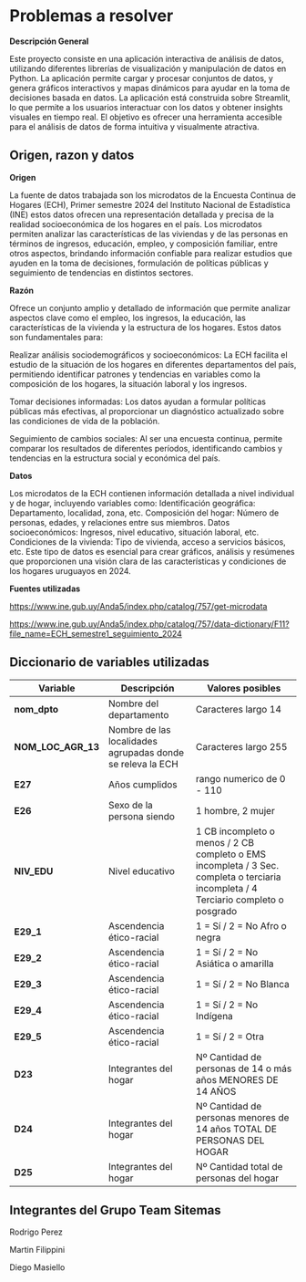 # Problemas a resolver


**Descripción General**

Este proyecto consiste en una aplicación interactiva de análisis de datos, utilizando diferentes librerías de visualización y manipulación de datos en Python. La aplicación permite cargar y procesar conjuntos de datos, y genera gráficos interactivos y mapas dinámicos para ayudar en la toma de decisiones basada en datos.
La aplicación está construida sobre Streamlit, lo que permite a los usuarios interactuar con los datos y obtener insights visuales en tiempo real.
El objetivo es ofrecer una herramienta accesible para el análisis de datos de forma intuitiva y visualmente atractiva.

## Origen, razon y datos
**Origen**

La fuente de datos trabajada son los microdatos de la Encuesta Continua de Hogares (ECH), Primer semestre 2024 del Instituto Nacional de Estadística (INE) estos datos ofrecen una representación detallada y precisa de la realidad socioeconómica de los hogares en el país. Los microdatos permiten analizar las características de las viviendas y de las personas en términos de ingresos, educación, empleo, y composición familiar, entre otros aspectos, brindando información confiable para realizar estudios que ayuden en la toma de decisiones, formulación de políticas públicas y seguimiento de tendencias en distintos sectores.

**Razón**

Ofrece un conjunto amplio y detallado de información que permite analizar aspectos clave como el empleo, los ingresos, la educación, las características de la vivienda y la estructura de los hogares. Estos datos son fundamentales para:

Realizar análisis sociodemográficos y socioeconómicos: La ECH facilita el estudio de la situación de los hogares en diferentes departamentos del país, permitiendo identificar patrones y tendencias en variables como la composición de los hogares, la situación laboral y los ingresos.

Tomar decisiones informadas: Los datos ayudan a formular políticas públicas más efectivas, al proporcionar un diagnóstico actualizado sobre las condiciones de vida de la población.

Seguimiento de cambios sociales: Al ser una encuesta continua, permite comparar los resultados de diferentes períodos, identificando cambios y tendencias en la estructura social y económica del país.

**Datos** 

Los microdatos de la ECH contienen información detallada a nivel individual y de hogar, incluyendo variables como:
Identificación geográfica: Departamento, localidad, zona, etc.
Composición del hogar: Número de personas, edades, y relaciones entre sus miembros.
Datos socioeconómicos: Ingresos, nivel educativo, situación laboral, etc.
Condiciones de la vivienda: Tipo de vivienda, acceso a servicios básicos, etc.
Este tipo de datos es esencial para crear gráficos, análisis y resúmenes que proporcionen una visión clara de las características y condiciones de los hogares uruguayos en 2024.

**Fuentes utilizadas**

https://www.ine.gub.uy/Anda5/index.php/catalog/757/get-microdata

https://www.ine.gub.uy/Anda5/index.php/catalog/757/data-dictionary/F11?file_name=ECH_semestre1_seguimiento_2024


## Diccionario de variables utilizadas

|    Variable   |  Descripción  | Valores posibles |
| ------------- | ------------- | ------------- |
| **nom_dpto**  | Nombre del departamento  |Caracteres largo 14|
|**NOM_LOC_AGR_13**  |Nombre de las localidades agrupadas donde se releva la ECH|Caracteres largo 255|
|**E27**|Años cumplidos|rango numerico de 0 - 110|
|**E26**|Sexo de la persona siendo|1 hombre, 2 mujer|
|**NIV_EDU**| Nivel educativo|1 CB incompleto o menos / 2 CB completo o EMS incompleta / 3 Sec. completa o terciaria incompleta / 4 Terciario completo o posgrado   |
|**E29_1**|Ascendencia ético-racial|1 = Sí / 2 = No Afro o negra|
|**E29_2**|Ascendencia ético-racial|1 = Sí / 2 = No Asiática o amarilla|
|**E29_3**|Ascendencia ético-racial|1 = Sí / 2 = No Blanca|
|**E29_4**|Ascendencia ético-racial|1 = Sí / 2 = No Indígena|
|**E29_5**|Ascendencia ético-racial|1 = Sí / 2 = Otra|
|**D23**|Integrantes del hogar|Nº Cantidad de personas de 14 o más años MENORES DE 14 AÑOS|
|**D24**|Integrantes del hogar|Nº Cantidad de personas menores de 14 años TOTAL DE PERSONAS DEL HOGAR|
|**D25**|Integrantes del hogar|Nº Cantidad total de personas del hogar| 

## Integrantes del Grupo Team Sitemas

Rodrigo Perez

Martin Filippini

Diego Masiello



